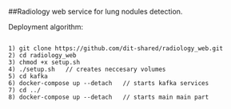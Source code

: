 ##Radiology web service for lung nodules detection.

Deployment algorithm:

```

1) git clone https://github.com/dit-shared/radiology_web.git 
2) cd radiology_web 
3) chmod +x setup.sh
4) ./setup.sh   // creates neccesary volumes
5) cd kafka 
6) docker-compose up --detach   // starts kafka services
7) cd ../
8) docker-compose up --detach   // starts main main part

```

